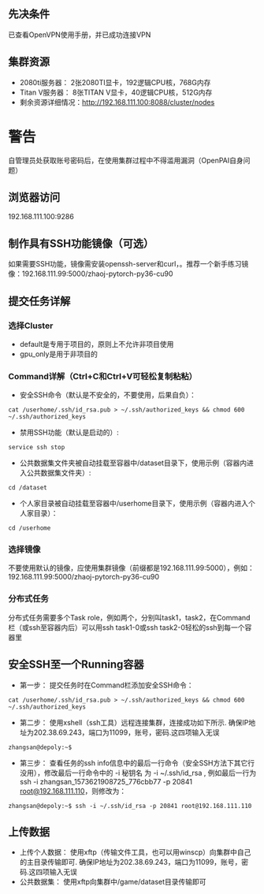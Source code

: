 ## 先决条件
已查看OpenVPN使用手册，并已成功连接VPN
## 集群资源
* 2080ti服务器： 2张2080TI显卡，192逻辑CPU核，768G内存
* Titan V服务器： 8张TITAN V显卡，40逻辑CPU核，512G内存
* 剩余资源详细情况：http://192.168.111.100:8088/cluster/nodes
# 警告
自管理员处获取账号密码后，在使用集群过程中不得滥用漏洞（OpenPAI自身问题）
## 浏览器访问
192.168.111.100:9286
## 制作具有SSH功能镜像（可选）
如果需要SSH功能，镜像需安装openssh-server和curl，。推荐一个新手练习镜像：192.168.111.99:5000/zhaoj-pytorch-py36-cu90
## 提交任务详解
### 选择Cluster
* default是专用于项目的，原则上不允许非项目使用
* gpu_only是用于非项目的
### Command详解（Ctrl+C和Ctrl+V可轻松复制粘粘）
* 安全SSH命令（默认是不安全的，不要使用，后果自负）：
```
cat /userhome/.ssh/id_rsa.pub > ~/.ssh/authorized_keys && chmod 600 ~/.ssh/authorized_keys
```
* 禁用SSH功能（默认是启动的）:  
```
service ssh stop
```
* 公共数据集文件夹被自动挂载至容器中/dataset目录下，使用示例（容器内进入公共数据集文件夹）:  
```
cd /dataset
```
* 个人家目录被自动挂载至容器中/userhome目录下，使用示例（容器内进入个人家目录）：  
```
cd /userhome
```
### 选择镜像
不要使用默认的镜像，应使用集群镜像（前缀都是192.168.111.99:5000），例如： 192.168.111.99:5000/zhaoj-pytorch-py36-cu90
### 分布式任务
分布式任务需要多个Task role，例如两个，分别叫task1，task2，在Command栏（或ssh至容器内后）可以用ssh task1-0或ssh task2-0轻松的ssh到每一个容器里
## 安全SSH至一个Running容器
* 第一步： 提交任务时在Command栏添加安全SSH命令：
```
cat /userhome/.ssh/id_rsa.pub > ~/.ssh/authorized_keys && chmod 600 ~/.ssh/authorized_keys
```
* 第二步： 使用xshell（ssh工具）远程连接集群，连接成功如下所示.  确保IP地址为202.38.69.243，端口为11099，账号，密码.这四项输入无误
```
zhangsan@depoly:~$
```
* 第三步： 查看任务的ssh info信息中的最后一行命令（安全SSH方法下其它行没用），修改最后一行命令中的 -i 秘钥名 为 -i ~/.ssh/id_rsa , 例如最后一行为ssh -i zhangsan_1573621908725_776cbb77 -p 20841 root@192.168.111.110，则修改为：
```
zhangsan@depoly:~$ ssh -i ~/.ssh/id_rsa -p 20841 root@192.168.111.110
```
## 上传数据
* 上传个人数据： 使用xftp（传输文件工具，也可以用winscp）向集群中自己的主目录传输即可.  确保IP地址为202.38.69.243，端口为11099，账号，密码.这四项输入无误
* 公共数据集： 使用xftp向集群中/game/dataset目录传输即可


